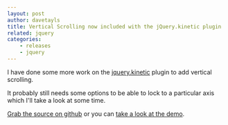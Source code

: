```yaml
---
layout: post
author: davetayls
title: Vertical Scrolling now included with the jQuery.kinetic plugin
related: jquery
categories:
    - releases
    - jquery
---
```

I have done some more work on the [jquery.kinetic](https://davetayls.me/jquery.kinetic/) plugin to add vertical scrolling.

It probably still needs some options to be able to lock to a particular axis which I'll take a look at some time.

[Grab the source on github](http://github.com/davetayls/jquery.kinetic) or you can [take a look at the demo](https://davetayls.me/jquery.kinetic/).



